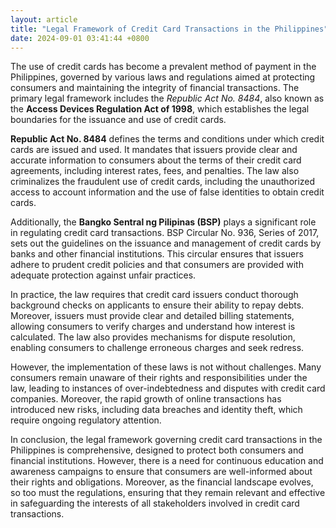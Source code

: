 ```yaml
---
layout: article
title: "Legal Framework of Credit Card Transactions in the Philippines"
date: 2024-09-01 03:41:44 +0800
---
```


<p>The use of credit cards has become a prevalent method of payment in the Philippines, governed by various laws and regulations aimed at protecting consumers and maintaining the integrity of financial transactions. The primary legal framework includes the <em>Republic Act No. 8484</em>, also known as the <strong>Access Devices Regulation Act of 1998</strong>, which establishes the legal boundaries for the issuance and use of credit cards.</p><p><strong>Republic Act No. 8484</strong> defines the terms and conditions under which credit cards are issued and used. It mandates that issuers provide clear and accurate information to consumers about the terms of their credit card agreements, including interest rates, fees, and penalties. The law also criminalizes the fraudulent use of credit cards, including the unauthorized access to account information and the use of false identities to obtain credit cards.</p><p>Additionally, the <strong>Bangko Sentral ng Pilipinas (BSP)</strong> plays a significant role in regulating credit card transactions. BSP Circular No. 936, Series of 2017, sets out the guidelines on the issuance and management of credit cards by banks and other financial institutions. This circular ensures that issuers adhere to prudent credit policies and that consumers are provided with adequate protection against unfair practices.</p><p>In practice, the law requires that credit card issuers conduct thorough background checks on applicants to ensure their ability to repay debts. Moreover, issuers must provide clear and detailed billing statements, allowing consumers to verify charges and understand how interest is calculated. The law also provides mechanisms for dispute resolution, enabling consumers to challenge erroneous charges and seek redress.</p><p>However, the implementation of these laws is not without challenges. Many consumers remain unaware of their rights and responsibilities under the law, leading to instances of over-indebtedness and disputes with credit card companies. Moreover, the rapid growth of online transactions has introduced new risks, including data breaches and identity theft, which require ongoing regulatory attention.</p><p>In conclusion, the legal framework governing credit card transactions in the Philippines is comprehensive, designed to protect both consumers and financial institutions. However, there is a need for continuous education and awareness campaigns to ensure that consumers are well-informed about their rights and obligations. Moreover, as the financial landscape evolves, so too must the regulations, ensuring that they remain relevant and effective in safeguarding the interests of all stakeholders involved in credit card transactions.</p>